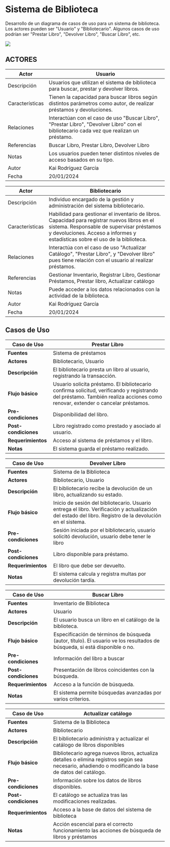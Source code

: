 # Sistema de Biblioteca

Desarrollo de un diagrama de casos de uso para un sistema de biblioteca. Los actores pueden ser "Usuario" y "Bibliotecario". Algunos casos de uso podrían ser "Prestar Libro", "Devolver Libro", "Buscar Libro", etc.

<img src="diagramasintitulo.png">

## ACTORES

| Actor | Usuario |
|---|---|
| Descripción | Usuarios que utilizan el sistema de biblioteca para buscar, prestar y devolver libros. |
| Características | Tienen la capacidad para buscar libros según distintos parámetros como autor, de realizar préstamos y devoluciones. |
| Relaciones | Interactúan con el caso de uso "Buscar Libro", "Prestar Libro", "Devolver Libro" con el bibliotecario cada vez que realizan un préstamo. |
| Referencias | Buscar Libro, Prestar Libro, Devolver Libro |
| Notas | Los usuarios pueden tener distintos niveles de acceso basados en su tipo.|
| Autor | Kai Rodríguez García |
| Fecha | 20/01/2024 |


| Actor | Bibliotecario |
|---|---|
| Descripción | Individuo encargado de la gestión y administración del sistema bibliotecario. |
| Características | Habilidad para gestionar el inventario de libros. Capacidad para registrar nuevos libros en el sistema. Responsable de supervisar préstamos y devoluciones. Acceso a informes y estadísticas sobre el uso de la biblioteca. |
| Relaciones | Interactúa con el caso de uso "Actualizar Catálogo", "Prestar Libro", y "Devolver libro" pues tiene relación con el usuario al realizar préstamos. |
| Referencias | Gestionar Inventario, Registrar Libro, Gestionar Préstamos, Prestar libro, Actualizar catálogo |
| Notas | Puede acceder a los datos relacionados con la actividad de la biblioteca. |
| Autor | Kai Rodríguez García |
| Fecha | 20/01/2024 |


## Casos de Uso

|  Caso de Uso                |      Prestar Libro          |
|------------------|-----------------------------------|
| **Fuentes**      | Sistema de préstamos                           |
| **Actores**      | Bibliotecario, Usuario             |
| **Descripción**  | El bibliotecario presta un libro al usuario, registrando la transacción. |
| **Flujo básico** | Usuario solicita préstamo. El bibliotecario confirma solicitud, verificando y registrando del préstamo. También realiza acciones como renovar, extender o cancelar préstamos.  |
| **Pre-condiciones** | Disponibilidad del libro. |
| **Post-condiciones** | Libro registrado como prestado y asociado al usuario. |
| **Requerimientos** | Acceso al sistema de préstamos y el libro. |
| **Notas**        | El sistema guarda el préstamo realizado. |


|  Caso de Uso               |   Devolver Libro       |
|------------------|-----------------------------------|
| **Fuentes**      | Sistema de la Biblioteca           |
| **Actores**      | Bibliotecario, Usuario             |
| **Descripción**  | El bibliotecario recibe la devolución de un libro, actualizando su estado. |
| **Flujo básico** |Inicio de sesión del bibliotecario. Usuario entrega el libro. Verificación y actualización del estado del libro. Registro de la devolución en el sistema. |
| **Pre-condiciones** | Sesión iniciada por el bibliotecario, usuario solicitó devolución, usuario debe tener le libro |
| **Post-condiciones** | Libro disponible para préstamo. |
| **Requerimientos** | El libro que debe ser devuelto. |
| **Notas**        | El sistema calcula y registra multas por devolución tardía. |


| Caso de Uso            |        Buscar Libro       |
|------------------|-----------------------------------|
| **Fuentes**      | Inventario de Biblioteca                 |
| **Actores**      | Usuario                           |
| **Descripción**  | El usuario busca un libro en el catálogo de la biblioteca. |
| **Flujo básico** | Especificación de términos de búsqueda (autor, título). El usuario ve los resultados de búsqueda, si está disponible o no. |
| **Pre-condiciones** | Información del libro a buscar |
| **Post-condiciones** | Presentación de libros coincidentes con la búsqueda. |
| **Requerimientos** | Acceso a la función de búsqueda. |
| **Notas**        | El sistema permite búsquedas avanzadas por varios criterios. |

|  Caso de Uso    |    Actualizar catálogo  |
|------------------|-----------------------------------|
| **Fuentes**      | Sistema de la Biblioteca    |
| **Actores**      | Bibliotecario                      |
| **Descripción**  | El bibliotecario administra y actualizar el catálogo de libros disponibles|
| **Flujo básico** | Bibliotecario agrega nuevos libros, actualiza detalles o elimina registros según sea necesario, añadiendo o modificando la base de datos del catálogo. |
| **Pre-condiciones** | Información sobre los datos de libros disponibles. |
| **Post-condiciones** | El catálogo se actualiza tras las modificaciones realizadas. |
| **Requerimientos** | Acceso a la base de datos del sistema de biblioteca |
| **Notas**        | Acción escencial para el correcto funcionamiento las acciones de búsqueda de libros y préstamos |
